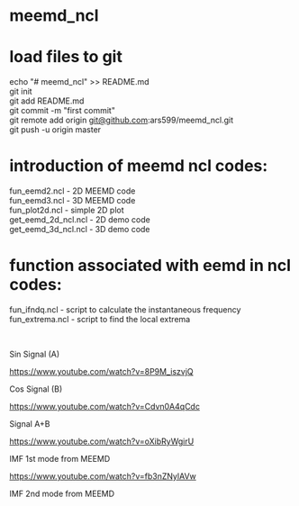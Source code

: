 # meemd_ncl
# load files to git
echo "# meemd_ncl" >> README.md </br>
git init </br>
git add README.md </br>
git commit -m "first commit" </br>
git remote add origin git@github.com:ars599/meemd_ncl.git </br>
git push -u origin master </br>

# introduction of meemd ncl codes:
fun_eemd2.ncl        - 2D MEEMD code </br>
fun_eemd3.ncl        - 3D MEEMD code </br>
fun_plot2d.ncl       - simple 2D plot </br>
get_eemd_2d_ncl.ncl  - 2D demo code </br>
get_eemd_3d_ncl.ncl  - 3D demo code </br>

# function associated with eemd in ncl codes:
fun_ifndq.ncl        - script to calculate the instantaneous frequency
fun_extrema.ncl      - script to find the local extrema

<br>

Sin Signal (A)

https://www.youtube.com/watch?v=8P9M_iszvjQ

Cos Signal (B)

https://www.youtube.com/watch?v=Cdvn0A4qCdc

Signal A+B

https://www.youtube.com/watch?v=oXibRyWgirU

IMF 1st mode from MEEMD

https://www.youtube.com/watch?v=fb3nZNylAVw

IMF 2nd mode from MEEMD
